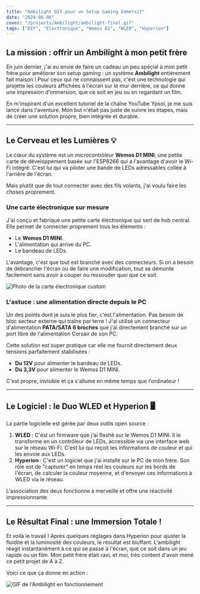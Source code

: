 ```yaml
---
title: "Ambilight DIY pour un Setup Gaming Immersif"
date: "2024-06-06"
cover: "/projects/Ambilight/ambilight-final.gif"
tags: ["DIY", "Électronique", "Wemos D1", "WLED", "Hyperion"]
---
```


## La mission : offrir un Ambilight à mon petit frère

En juin dernier, j'ai eu envie de faire un cadeau un peu spécial à mon petit frère pour améliorer son setup gaming : un système **Ambilight** entièrement fait maison ! Pour ceux qui ne connaissent pas, c'est une technologie qui projette les couleurs affichées à l'écran sur le mur derrière, ce qui donne une impression d'immersion, que ce soit en jeu ou en regardant un film.

En m'inspirant d'un excellent tutoriel de la chaîne YouTube Ypsol, je me suis lancé dans l'aventure. Mon but n'était pas juste de suivre les étapes, mais de créer une solution propre, bien intégrée et durable.

---

## Le Cerveau et les Lumières 💡

Le cœur du système est un microcontrôleur **Wemos D1 MINI**, une petite carte de développement basée sur l'ESP8266 qui a l'avantage d'avoir le Wi-Fi intégré. C'est lui qui va piloter une bande de LEDs adressables collée à l'arrière de l'écran.

Mais plutôt que de tout connecter avec des fils volants, j'ai voulu faire les choses proprement.

### Une carte électronique sur mesure

J'ai conçu et fabriqué une petite carte électronique qui sert de hub central. Elle permet de connecter proprement tous les éléments :
-   Le **Wemos D1 MINI**.
-   L'alimentation qui arrive du PC.
-   Le bandeau de LEDs.

L'avantage, c'est que tout est branché avec des connecteurs. Si on a besoin de débrancher l'écran ou de faire une modification, tout se démonte facilement sans avoir à couper ou ressouder quoi que ce soit.

![Photo de la carte électronique custom](/projects/Ambilight/carte-electronique-ambilight.jpg "La carte de connexion que j'ai conçue et soudée.")

### L'astuce : une alimentation directe depuis le PC

Un des points dont je suis le plus fier, c'est l'alimentation. Pas besoin de bloc secteur externe qui traîne par terre ! J'ai utilisé un connecteur d'alimentation **PATA/SATA 6 broches** que j'ai directement branché sur un port libre de l'alimentation Corsair de son PC.

Cette solution est super pratique car elle me fournit directement deux tensions parfaitement stabilisées :
-   **Du 12V** pour alimenter le bandeau de LEDs.
-   **Du 3,3V** pour alimenter le Wemos D1 MINI.

C'est propre, invisible et ça s'allume en même temps que l'ordinateur !

---

## Le Logiciel : le Duo WLED et Hyperion 🖥️

La partie logicielle est gérée par deux outils open source :

1.   **WLED** : C'est un firmware que j'ai flashé sur le Wemos D1 MINI. Il le transforme en un contrôleur de LEDs, accessible via une interface web sur le réseau Wi-Fi. C'est lui qui reçoit les informations de couleur et qui les envoie aux LEDs.
2.  **Hyperion** : C'est un logiciel que j'ai installé sur le PC de mon frère. Son rôle est de "capturer" en temps réel les couleurs sur les bords de l'écran, de calculer la couleur moyenne, et d'envoyer ces informations à WLED via le réseau.

L'association des deux fonctionne à merveille et offre une réactivité impressionnante.

---

## Le Résultat Final : une Immersion Totale !

Et voilà le travail ! Après quelques réglages dans Hyperion pour ajuster la fluidité et la luminosité des couleurs, le résultat est bluffant. L'ambilight réagit instantanément à ce qui se passe à l'écran, que ce soit dans un jeu rapide ou un film. Mon petit frère était ravi, et moi, très content d'avoir mené ce petit projet de A à Z.

Voici ce que ça donne en action :

![GIF de l'Ambilight en fonctionnement](/projects/Ambilight/ambilight-final.gif "L'Ambilight en action sur l'écran de mon petit frère.")